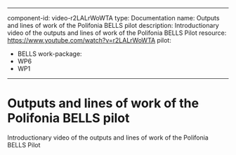 
---
component-id: video-r2LALrWoWTA
type: Documentation
name: Outputs and lines of work of the Polifonia BELLS pilot
description: Introductionary video of the outputs and lines of work of the Polifonia BELLS Pilot
resource: https://www.youtube.com/watch?v=r2LALrWoWTA
pilot:
- BELLS
work-package:
- WP6
- WP1
---

# Outputs and lines of work of the Polifonia BELLS pilot

Introductionary video of the outputs and lines of work of the Polifonia BELLS Pilot

